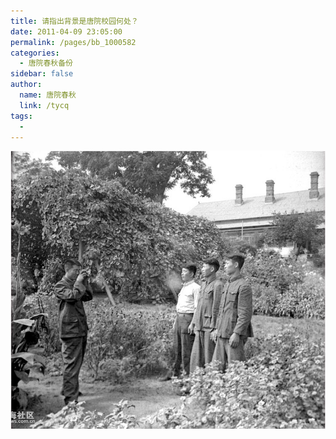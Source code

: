 ```yaml
---
title: 请指出背景是唐院校园何处？
date: 2011-04-09 23:05:00
permalink: /pages/bb_1000582
categories: 
  - 唐院春秋备份
sidebar: false
author: 
  name: 唐院春秋
  link: /tycq
tags: 
  - 
---
```


![](/pic/img229.ph.126.net_rjX0uAogUAP1UwhAXsrTTw==_1463388403920326678.jpg)
